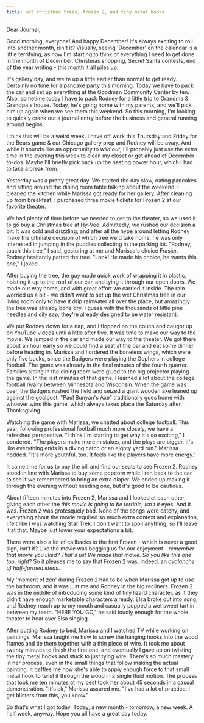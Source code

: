 ```yaml
---
title: wet christmas trees, frozen 2, and tiny metal hooks
---
```


Dear Journal,

Good morning, everyone! And happy December! It's always exciting to roll
into another month, isn't it? Visually, seeing 'December' on the
calendar is a little terrifying, as now I'm starting to think of
everything I need to get done in the month of December. Christmas
shopping, Secret Santa contests, end of the year writing - this month it
all piles up.

It's gallery day, and we're up a little earlier than normal to get
ready. Certainly no time for a pancake party this morning. Today we have
to pack the car and set up everything at the Goodman Community Center by
ten. Also, sometime today I have to pack Rodney for a little trip to
Grandma & Grandpa's house. Today, he's going home with my parents, and
we'll pick him up again when we see them this weekend. So this morning,
I'm looking to quickly crank out a journal entry before the business and
general running around begins.

I think this will be a weird week. I have off work this Thursday and
Friday for the Bears game & our Chicago gallery prep and Rodney will be
away. And while it sounds like an opportunity to *wild out*, I'll
probably just use the extra time in the evening this week to clean my
closet or get ahead of December to-dos. Maybe I'll briefly pick back up
the nesting power hour, which I had to take a break from.

Yesterday was a pretty great day. We started the day slow, eating
pancakes and sitting around the dining room table talking about the
weekend. I cleaned the kitchen while Marissa got ready for her gallery.
After cleaning up from breakfast, I purchased three movie tickets for
Frozen 2 at our favorite theater.

We had plenty of time before we needed to get to the theater, so we used
it to go buy a Christmas tree at Hy-Vee. Admittedly, we rushed our
decision a bit. It was cold and drizzling, and after all the hype around
letting Rodney make the ultimate decision of which tree we'd take home,
he was only interested in jumping in the puddles collecting in the
parking lot. "Rodney, touch this tree," I said, gesturing at me and
Marissa's choice Frasier. Rodney hesitantly patted the tree. "Look! He
made his choice, he wants this one," I joked.

After buying the tree, the guy made quick work of wrapping it in
plastic, hoisting it up to the roof of our car, and tying it through our
open doors. We made our way home, and with great effort we carried it
inside. The rain worried us a bit - we didn't want to set up the wet
Christmas tree in our living room only to have it drip rainwater all
over the place, but amazingly the tree was already bone dry. I guess
with the thousands of little pine needles and oily sap, they're already
designed to be water resistant.

We put Rodney down for a nap, and I flopped on the couch and caught up
on YouTube videos until a little after five. It was time to make our way
to the movie. We jumped in the car and made our way to the theater. We
got there about an hour early so we could find a seat at the bar and eat
some dinner before heading in. Marissa and I ordered the boneless wings,
which were only five bucks, since the Badgers were playing the Gophers
in college football. The game was already in the final minutes of the
fourth quarter. Families sitting in the dining room were glued to the
big projector playing the game. In the last minutes of that game, I
learned a lot about the college football rivalry between Minnesota and
Wisconsin. When the game was over, the Badgers rushed the field and
seized a giant wooden axe leaned up against the goalpost. "Paul Bunyan's
Axe" traditionally goes home with whoever wins this game, which always
takes place the Saturday after Thanksgiving.

Watching the game with Marissa, we chatted about college football. This
year, following professional football much more closely, we have a
refreshed perspective. "I think I'm starting to get why it's so
exciting," I pondered. "The players make more mistakes, and the plays
are bigger. It's like everything ends in a diving catch or an eighty
yard run." Marissa nodded. "It's more youthful, too. It feels like the
players have more energy."

It came time for us to pay the bill and find our seats to see Frozen 2.
Rodney stood in line with Marissa to buy some popcorn while I ran back
to the car to see if we remembered to bring an extra diaper. We ended up
making it through the evening without needing one, but it's good to be
cautious.

About fifteen minutes into Frozen 2, Marissa and I looked at each other,
giving each other the *this movie is going to be terrible, isn't it*
eyes. And it was. Frozen 2 was grotesquely bad. None of the songs were
catchy, and everything about the movie required so much extra context
and explanation, I felt like I was watching Star Trek. I don't want to
spoil anything, so I'll leave it at that. Maybe just lower your
expectations a bit.

There were also a lot of callbacks to the first Frozen - which is never
a good sign, isn't it? Like the movie was begging us for our enjoyment -
*remember that movie you liked? That's us! We made that movie. So you
like this one too, right*? So it pleases me to say that Frozen 2 was,
indeed, an *avalanche of half-formed ideas*.

My 'moment of zen' during Frozen 2 had to be when Marissa got up to use
the bathroom, and it was just me and Rodney in the big recliners. Frozen
2 was in the middle of introducing some kind of tiny lizard character,
as if they didn't have enough marketable characters already. Elsa broke
out into song, and Rodney reach up to my mouth and casually popped a wet
sweet tart in between my teeth. "HERE YOU GO," he said loudly enough for
the whole theater to hear over Elsa singing.

After putting Rodney to bed, Marissa and I watched TV while working on
paintings. Marissa taught me how to screw the hanging hooks into the
wood frames and tie them together with a thin piece of wire. It took me
about twenty minutes to finish the first one, and eventually I gave up
on twisting the tiny metal hooks and stuck to just tying wire. There's
so much mastery in her process, even in the small things that follow
making the actual painting. It baffles me how she's able to apply enough
force to that small metal hook to twist it through the wood in a single
fluid motion. The process that took me ten minutes at my best took her
about 45 seconds in a casual demonstration. "It's ok," Marissa assured
me. "I've had a lot of practice. I get blisters from this, you know."

So that's what I got today. Today, a new month - tomorrow, a new week. A
half week, anyway. Hope you all have a great day today.

